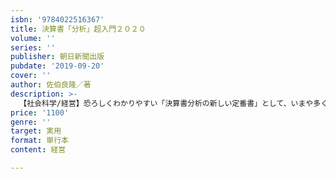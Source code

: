 ```yaml
---
isbn: '9784022516367'
title: 決算書「分析」超入門２０２０
volume: ''
series: ''
publisher: 朝日新聞出版
pubdate: '2019-09-20'
cover: ''
author: 佐伯良隆／著
description: >-
  【社会科学/経営】恐ろしくわかりやすい「決算書分析の新しい定番書」として、いまや多くの書店で類書売り上げNo.1の20年版。ハーバードMBAで、10万部突破の『知識ゼロでも２時間で決算書が読めるようになる！』の著者があみだした、決算書を人の体にたとえる「最強・佐伯メソッド」をさらに進化。今年も超話題企業を分析！
price: '1100'
genre: ''
target: 実用
format: 単行本
content: 経営

---
```

